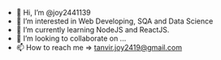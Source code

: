 - 👋 Hi, I’m @joy2441139
- 👀 I’m interested in Web Developing, SQA and Data Science
- 🌱 I’m currently learning NodeJS and ReactJS.
- 💞️ I’m looking to collaborate on ...
- 📫 How to reach me => tanvir.joy2419@gmail.com

<!---
joy2441139/joy2441139 is a ✨ special ✨ repository because its `README.md` (this file) appears on your GitHub profile.
You can click the Preview link to take a look at your changes.
--->

